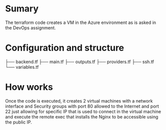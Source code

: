 # Sumary

The terraform code creates a VM in the Azure environment as is asked in the DevOps assignment.

# Configuration and structure 
├── backend.tf
├── main.tf
├── outputs.tf
├── providers.tf
├── ssh.tf
└── variables.tf
# How works
Once the code is executed, it creates 2 virtual machines with a network interface and Security groups with port 80 allowed to the Internet and port 22 just allowing for specific IP that is used to connect in the virtual machine and execute the remote exec that installs the Nginx to be accessible using the public IP.
